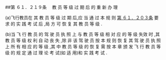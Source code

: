 ##第 ６１．２１９条 　教 员 等 级 过 期 后 的 重 新 办 理 

(a)飞行教员在 其 教 员 等 级 过 期 后,应 当 通 过 本 规 则 [第 ６１．２０３条](CCAR.61.203.MD) 要 求 的 实 践 考 试 后 ,局 方 可 恢 复 其 教 员 等 级 . 

(b)当 飞 行 教 员 的 驾 驶 员 执 照 上 与 教 员 等 级 相 对 应 的 等 级 失效 时 ,其 教 员 等 级 权 利 自 动 丧 失 ,除 非 该 驾 驶 员 按 本 规 则 恢 复 其 驾 驶 员 执 照 上 所 有 相 应 的 等 级 ,其 中 教 员 等 级 的 恢 复 需 按 本 章 颁 发 飞 行 教 员 等 级 的 规 定 通 过 理 论 考 试(如 适 用)和 实 践 考 试 .
